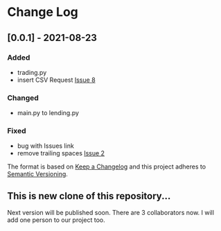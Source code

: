 
# Change Log

## [0.0.1] - 2021-08-23
 
### Added
   - trading.py
   - insert CSV Request [Issue 8](https://github.com/woehrer12/LendingBot/issues/8)
### Changed
   - main.py to lending.py
### Fixed
   - bug with Issues link
   - remove trailing spaces [Issue 2](https://github.com/woehrer12/LendingBot/issues/2)

The format is based on [Keep a Changelog](http://keepachangelog.com/)
and this project adheres to [Semantic Versioning](http://semver.org/).

## This is new clone of this repository...
Next version will be published soon.
There are 3 collaborators now.
I will add one person to our project too.